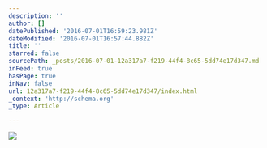 ```yaml
---
description: ''
author: []
datePublished: '2016-07-01T16:59:23.981Z'
dateModified: '2016-07-01T16:57:44.882Z'
title: ''
starred: false
sourcePath: _posts/2016-07-01-12a317a7-f219-44f4-8c65-5dd74e17d347.md
inFeed: true
hasPage: true
inNav: false
url: 12a317a7-f219-44f4-8c65-5dd74e17d347/index.html
_context: 'http://schema.org'
_type: Article

---
```

![](https://the-grid-user-content.s3-us-west-2.amazonaws.com/2d2d0e63-9bc2-4d70-8360-0881885fc6fa.jpg)